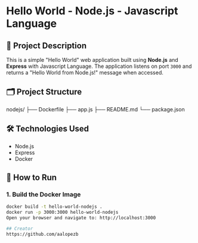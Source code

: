 # Hello World - Node.js - Javascript Language

## 📄 Project Description
This is a simple "Hello World" web application built using **Node.js** and **Express** with Javascript Language. The application listens on port `3000` and returns a "Hello World from Node.js!" message when accessed.

## 🗂 Project Structure
nodejs/ 
├── Dockerfile 
├── app.js 
├── README.md
└── package.json

## 🛠 Technologies Used
- Node.js
- Express
- Docker

## 🚀 How to Run

### 1. Build the Docker Image
```bash
docker build -t hello-world-nodejs .
docker run -p 3000:3000 hello-world-nodejs
Open your browser and navigate to: http://localhost:3000

## Creator
https://github.com/aalopezb